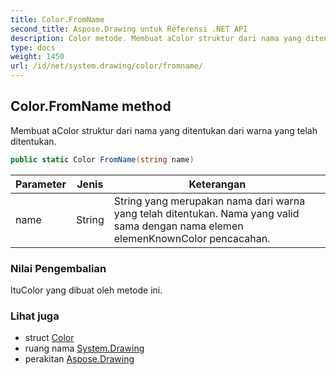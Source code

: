 ```yaml
---
title: Color.FromName
second_title: Aspose.Drawing untuk Referensi .NET API
description: Color metode. Membuat aColor struktur dari nama yang ditentukan dari warna yang telah ditentukan.
type: docs
weight: 1450
url: /id/net/system.drawing/color/fromname/
---
```

## Color.FromName method

Membuat aColor struktur dari nama yang ditentukan dari warna yang telah ditentukan.

```csharp
public static Color FromName(string name)
```

| Parameter | Jenis | Keterangan |
| --- | --- | --- |
| name | String | String yang merupakan nama dari warna yang telah ditentukan. Nama yang valid sama dengan nama elemen elemenKnownColor pencacahan. |

### Nilai Pengembalian

ItuColor yang dibuat oleh metode ini.

### Lihat juga

* struct [Color](../)
* ruang nama [System.Drawing](../../color/)
* perakitan [Aspose.Drawing](../../../)


